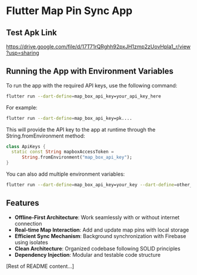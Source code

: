 # Flutter Map Pin Sync App

## Test Apk Link
https://drive.google.com/file/d/17T71rQRghh92pxJH1zmp2zUovHpla1_r/view?usp=sharing

## Running the App with Environment Variables

To run the app with the required API keys, use the following command:

```bash
flutter run --dart-define=map_box_api_key=your_api_key_here
```

For example:
```bash
flutter run --dart-define=map_box_api_key=pk....
```

This will provide the API key to the app at runtime through the String.fromEnvironment method:
```dart
class ApiKeys {
  static const String mapboxAccessToken =
      String.fromEnvironment("map_box_api_key");
}
```

You can also add multiple environment variables:
```bash
flutter run --dart-define=map_box_api_key=your_key --dart-define=other_api_key=another_key
```

## Features

- **Offline-First Architecture**: Work seamlessly with or without internet connection
- **Real-time Map Interaction**: Add and update map pins with local storage
- **Efficient Sync Mechanism**: Background synchronization with Firebase using isolates
- **Clean Architecture**: Organized codebase following SOLID principles
- **Dependency Injection**: Modular and testable code structure

[Rest of README content...]
